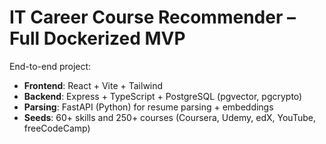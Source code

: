 # IT Career Course Recommender – Full Dockerized MVP

End-to-end project:
- **Frontend**: React + Vite + Tailwind
- **Backend**: Express + TypeScript + PostgreSQL (pgvector, pgcrypto)
- **Parsing**: FastAPI (Python) for resume parsing + embeddings
- **Seeds**: 60+ skills and 250+ courses (Coursera, Udemy, edX, YouTube, freeCodeCamp)
